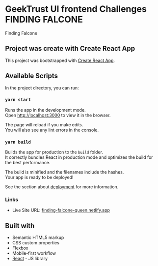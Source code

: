 # GeekTrust UI frontend Challenges FINDING FALCONE
Finding Falcone

## Project was create  with Create React App

This project was bootstrapped with [Create React App](https://github.com/facebook/create-react-app).

## Available Scripts

In the project directory, you can run:

### `yarn start`

Runs the app in the development mode.\
Open [http://localhost:3000](http://localhost:3000) to view it in the browser.

The page will reload if you make edits.\
You will also see any lint errors in the console.


### `yarn build`

Builds the app for production to the `build` folder.\
It correctly bundles React in production mode and optimizes the build for the best performance.

The build is minified and the filenames include the hashes.\
Your app is ready to be deployed!

See the section about [deployment](https://facebook.github.io/create-react-app/docs/deployment) for more information.


### Links
- Live Site URL: [finding-falcone-queen.netlify.app](https://finding-falcone-queen.netlify.app/)


## Built with

- Semantic HTML5 markup
- CSS custom properties
- Flexbox
- Mobile-first workflow
- [React](https://reactjs.org/) - JS library

